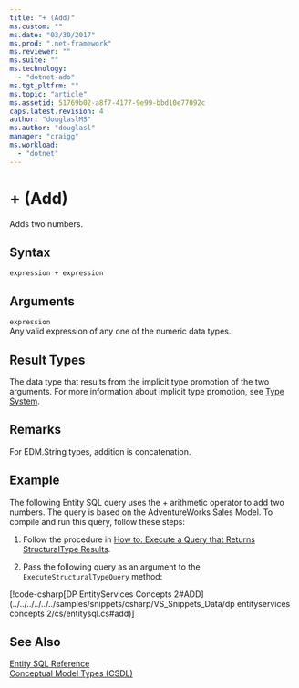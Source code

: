 ```yaml
---
title: "+ (Add)"
ms.custom: ""
ms.date: "03/30/2017"
ms.prod: ".net-framework"
ms.reviewer: ""
ms.suite: ""
ms.technology: 
  - "dotnet-ado"
ms.tgt_pltfrm: ""
ms.topic: "article"
ms.assetid: 51769b02-a8f7-4177-9e99-bbd10e77092c
caps.latest.revision: 4
author: "douglaslMS"
ms.author: "douglasl"
manager: "craigg"
ms.workload: 
  - "dotnet"
---
```

# + (Add)
Adds two numbers.  
  
## Syntax  
  
```  
expression + expression  
```  
  
## Arguments  
 `expression`  
 Any valid expression of any one of the numeric data types.  
  
## Result Types  
 The data type that results from the implicit type promotion of the two arguments. For more information about implicit type promotion, see [Type System](../../../../../../docs/framework/data/adonet/ef/language-reference/type-system-entity-sql.md).  
  
## Remarks  
 For EDM.String types, addition is concatenation.  
  
## Example  
 The following Entity SQL query uses the + arithmetic operator to add two numbers. The query is based on the AdventureWorks Sales Model. To compile and run this query, follow these steps:  
  
1.  Follow the procedure in [How to: Execute a Query that Returns StructuralType Results](../../../../../../docs/framework/data/adonet/ef/how-to-execute-a-query-that-returns-structuraltype-results.md).  
  
2.  Pass the following query as an argument to the `ExecuteStructuralTypeQuery` method:  
  
 [!code-csharp[DP EntityServices Concepts 2#ADD](../../../../../../samples/snippets/csharp/VS_Snippets_Data/dp entityservices concepts 2/cs/entitysql.cs#add)]  
  
## See Also  
 [Entity SQL Reference](../../../../../../docs/framework/data/adonet/ef/language-reference/entity-sql-reference.md)  
 [Conceptual Model Types (CSDL)](http://msdn.microsoft.com/en-us/987b995f-e429-4569-9559-b4146744def4)

